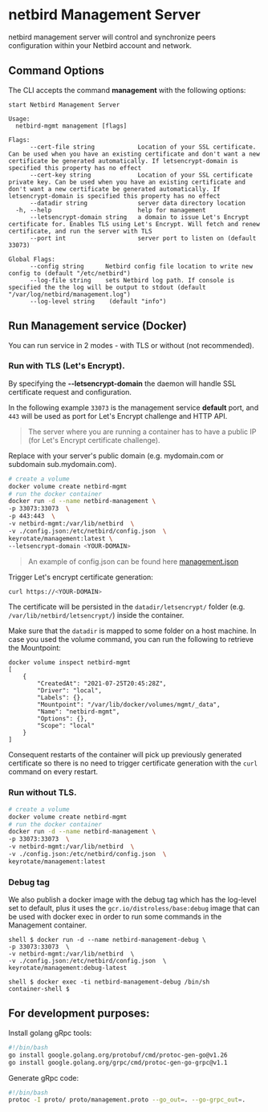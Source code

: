 # netbird Management Server
netbird management server will control and synchronize peers configuration within your Netbird account and network.

## Command Options
The CLI accepts the command **management** with the following options:
```shell
start Netbird Management Server

Usage:
  netbird-mgmt management [flags]

Flags:
      --cert-file string            Location of your SSL certificate. Can be used when you have an existing certificate and don't want a new certificate be generated automatically. If letsencrypt-domain is specified this property has no effect
      --cert-key string             Location of your SSL certificate private key. Can be used when you have an existing certificate and don't want a new certificate be generated automatically. If letsencrypt-domain is specified this property has no effect
      --datadir string              server data directory location
  -h, --help                        help for management
      --letsencrypt-domain string   a domain to issue Let's Encrypt certificate for. Enables TLS using Let's Encrypt. Will fetch and renew certificate, and run the server with TLS
      --port int                    server port to listen on (default 33073)

Global Flags:
      --config string      Netbird config file location to write new config to (default "/etc/netbird")
      --log-file string    sets Netbird log path. If console is specified the the log will be output to stdout (default "/var/log/netbird/management.log")
      --log-level string    (default "info")
```
## Run Management service (Docker)

You can run service in 2 modes - with TLS or without (not recommended).

### Run with TLS (Let's Encrypt). 
By specifying the **--letsencrypt-domain** the daemon will handle SSL certificate request and configuration.

In the following example ```33073``` is the management service **default** port, and ```443``` will be used as port for Let's Encrypt challenge and HTTP API.
> The server where you are running a container has to have a public IP (for Let's Encrypt certificate challenge).

Replace <YOUR-DOMAIN> with your server's public domain (e.g. mydomain.com or subdomain sub.mydomain.com).

```bash
# create a volume
docker volume create netbird-mgmt
# run the docker container
docker run -d --name netbird-management \
-p 33073:33073  \
-p 443:443  \
-v netbird-mgmt:/var/lib/netbird  \
-v ./config.json:/etc/netbird/config.json  \
keyrotate/management:latest \
--letsencrypt-domain <YOUR-DOMAIN>
```
> An example of config.json can be found here [management.json](../infrastructure_files/management.json.tmpl)

Trigger Let's encrypt certificate generation:
```bash
curl https://<YOUR-DOMAIN>
```

The certificate will be persisted in the ```datadir/letsencrypt/``` folder (e.g. ```/var/lib/netbird/letsencrypt/```) inside the container.

Make sure that the ```datadir``` is mapped to some folder on a host machine. In case you used the volume command, you can run the following to retrieve the Mountpoint:
```shell
docker volume inspect netbird-mgmt
[
    {
        "CreatedAt": "2021-07-25T20:45:28Z",
        "Driver": "local",
        "Labels": {},
        "Mountpoint": "/var/lib/docker/volumes/mgmt/_data",
        "Name": "netbird-mgmt",
        "Options": {},
        "Scope": "local"
    }
]
```
Consequent restarts of the container will pick up previously generated certificate so there is no need to trigger certificate generation with the ```curl``` command on every restart.

### Run without TLS.

```bash
# create a volume
docker volume create netbird-mgmt
# run the docker container
docker run -d --name netbird-management \
-p 33073:33073  \
-v netbird-mgmt:/var/lib/netbird  \
-v ./config.json:/etc/netbird/config.json  \
keyrotate/management:latest
```
### Debug tag
We also publish a docker image with the debug tag which has the log-level set to default, plus it uses the ```gcr.io/distroless/base:debug``` image that can be used with docker exec in order to run some commands in the Management container.
```shell
shell $ docker run -d --name netbird-management-debug \
-p 33073:33073  \
-v netbird-mgmt:/var/lib/netbird  \
-v ./config.json:/etc/netbird/config.json  \
keyrotate/management:debug-latest

shell $ docker exec -ti netbird-management-debug /bin/sh
container-shell $ 
```
## For development purposes:

Install golang gRpc tools:
```bash
#!/bin/bash
go install google.golang.org/protobuf/cmd/protoc-gen-go@v1.26
go install google.golang.org/grpc/cmd/protoc-gen-go-grpc@v1.1
```

Generate gRpc code:

```bash
#!/bin/bash
protoc -I proto/ proto/management.proto --go_out=. --go-grpc_out=.
```

